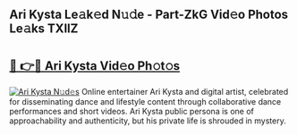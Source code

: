 ## Ari Kysta Le𝚊k𝚎d N𝚞𝚍e - Part-ZkG Vid𝚎o Photos Le𝚊ks TXllZ

# <h2><a href="http://fbdw49.evod.top/?m=Ari+Kysta">🔗 👉🔴 Ari Kysta Vid𝚎o Ph𝚘t𝚘s</a></h2>

[![Ari Kysta N𝚞d𝚎s](https://i.imgur.com/8V9OHl7.gif)](http://fbdw49.evod.top/?m=Ari+Kysta)
Online entertainer Ari Kysta and digital artist, celebrated for disseminating dance and lifestyle content through collaborative dance performances and short videos. Ari Kysta public persona is one of approachability and authenticity, but his private life is shrouded in mystery. 
